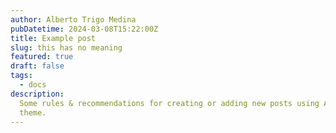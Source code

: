 ```yaml
---
author: Alberto Trigo Medina
pubDatetime: 2024-03-08T15:22:00Z
title: Example post
slug: this has no meaning
featured: true
draft: false
tags:
  - docs
description:
  Some rules & recommendations for creating or adding new posts using AstroPaper
  theme.
---
```

